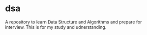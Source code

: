 # dsa
A repository to learn Data Structure and Algorithms and prepare for interview.
This is for my study and udnerstanding.
